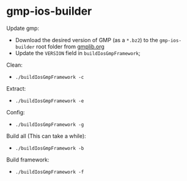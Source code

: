 # gmp-ios-builder

Update gmp:
* Download the desired version of GMP (as a `*.bz2`) to the `gmp-ios-builder` root folder from [gmplib.org](https://gmplib.org/#DOWNLOAD)
* Update the `VERSION` field in `buildIosGmpFramework`;

Clean:
* `./buildIosGmpFramework -c`

Extract:
* `./buildIosGmpFramework -e`

Config:
* `./buildIosGmpFramework -g`

Build all (This can take a while):
* `./buildIosGmpFramework -b`

Build framework:
* `./buildIosGmpFramework -f`
